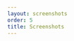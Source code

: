 ```yaml
---
layout: screenshots
order: 5
title: Screenshots
---
```

  <a href="/resources/remmina-plugin-url/archive/latest/english/general.png"
    data-caption="Basic settings"></a>
